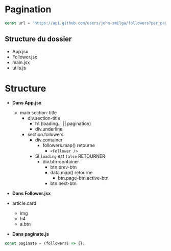 # Pagination

```js
const url = "https://api.github.com/users/john-smilga/followers?per_page=100";
```

## Structure du dossier

- App.jsx
- Follower.jsx
- main.jsx
- utils.js

# Structure

- **Dans App.jsx**

  - main.section-title
    - div.section-title
      - h1 (loading... || pagination)
      - div.underline
    - section.followers
      - div.container
        - followers.map() retourne
          - `<Follower />`
      - SI `loading` est `false` RETOURNER
        - div.btn-container
          - btn.prev-btn
          - data.map() retourne
            - btn.page-btn.active-btn
          - btn.next-btn

- **Dans Follower.jsx**

- article.card

  - img
  - h4
  - a.btn

- **Dans paginate.js**

```js
const paginate = (followers) => {};
```

